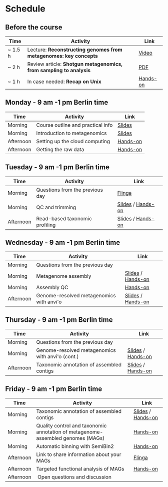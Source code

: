 # Schedule

## Before the course

|Time   |Activity                                                           |Link                                                |
|-------|-------------------------------------------------------------------|----------------------------------------------------|
|~ 1.5 h|Lecture: __Reconstructing genomes from metagenomes: key concepts__ |[Video](https://www.youtube.com/watch?v=RjNdHGK4ruo)|
|~ 2 h  |Review article: __Shotgun metagenomics, from sampling to analysis__|[PDF](Articles/nbt.3935.pdf)                        |
|~ 1 h  |In case needed: __Recap on Unix__                                  |[Hands-on](command-line-basics.md)                  |

## Monday - 9 am -1 pm Berlin time

|Time     |Activity                         |Link                                                                             |
|---------|---------------------------------|---------------------------------------------------------------------------------|
|Morning  |Course outline and practical info|[Slides](Lectures/course-outline-and-practical-info.pdf)                         |
|Morning  |Introduction to metagenomics     |[Slides](Lectures/introduction-to-metagenomics.pdf)                              |
|Afternoon|Setting up the cloud computing   |[Hands-on](exercises.md#setting-up-the-cloud-computing)                          |
|Afternoon|Getting the raw data             |[Hands-on](exercises.md#getting-the-raw-data)                                    |

## Tuesday - 9 am -1 pm Berlin time

|Time     |Activity                       |Link                                                                                                           |
|---------|-------------------------------|---------------------------------------------------------------------------------------------------------------|
|Morning  |Questions from the previous day|[Flinga](https://flinga.fi/s/FFQ5876)                                                                          |
|Morning  |QC and trimming                |[Slides](Lectures/QC-and-trimming.pdf) / [Hands-on](exercises.md#qc-and-trimming)                              |
|Afternoon|Read-based taxonomic profiling |[Slides](Lectures/read-based-taxonomic-profiling.pdf) / [Hands-on](exercises.md#read-based-taxonomic-profiling)|

## Wednesday - 9 am -1 pm Berlin time

|Time     |Activity|Link|
|---------|--------|----|
|Morning  |Questions from the previous day||
|Morning  |Metagenome assembly            |[Slides](Lectures/Assembly-and-QC.pdf) / [Hands-on](exercises.md#metagenome-assembly)                          |
|Morning  |Assembly QC                    |[Hands-on](exercises.md#assembly-qc)                                                                           |
|Afternoon|Genome-resolved metagenomics with anvi'o |[Slides](Lectures/genome-resolved-metagenomics.pdf) / [Hands-on](exercises.md#genome-resolved-metagenomics-with-anvio)|

## Thursday - 9 am -1 pm Berlin time

|Time     |Activity|Link|
|---------|--------|----|
|Morning  |Questions from the previous day||
|Morning  |Genome-resolved metagenomics with anvi'o (cont.) |[Slides](Lectures/genome-resolved-metagenomics.pdf) / [Hands-on](exercises.md#genome-resolved-metagenomics-with-anvio)|
|Afternoon|Taxonomic annotation of assembled contigs            |[Slides](Lectures/read-based-taxonomic-profiling.pdf) / [Hands-on](exercises.md#read-based-taxonomic-profiling)       |


## Friday - 9 am -1 pm Berlin time

|Time     |Activity|Link|
|---------|--------|----|
|Morning   | Taxonomic annotation of assembled contigs            |[Slides](Lectures/read-based-taxonomic-profiling.pdf) / [Hands-on](exercises.md#read-based-taxonomic-profiling)       |
|Morning   | Quality control and taxonomic annotation of metagenome-assembled genomes (MAGs) |[Hands-on](exercises.md#quality-control-and-taxonomic-annotation-of-metagenome-assembled-genomes-mags) |
|Morning   | Automatic binning with SemiBin2| [Hands-on](exercises.md#automatic-binning-with-semibin2)|
|Afternoon | Link to share information about your MAGs |[Flinga](https://flinga.fi/s/F6THBW8)|
|Afternoon | Targeted functional analysis of MAGs | [Hands-on](exercises.md#targeted-functional-analysis-of-mags) |
|Afternoon | Open questions and discussion|||
